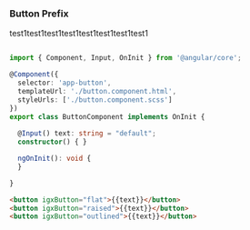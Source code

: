 ### Button Prefix

test1test1test1test1test1test1test1test1

```typescript

import { Component, Input, OnInit } from '@angular/core';

@Component({
  selector: 'app-button',
  templateUrl: './button.component.html',
  styleUrls: ['./button.component.scss']
})
export class ButtonComponent implements OnInit {
  
  @Input() text: string = "default";
  constructor() { }

  ngOnInit(): void {
  }

}
```
```html
<button igxButton="flat">{{text}}</button>
<button igxButton="raised">{{text}}</button>
<button igxButton="outlined">{{text}}</button>
```

